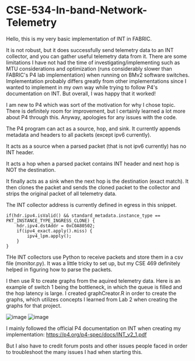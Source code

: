# CSE-534-In-band-Network-Telemetry
Hello, this is my very basic implementation of INT in FABRIC. 

It is not robust, but it does successfully send telemetry data to an INT collector, and you can gather useful telemetry data from it.
There are some limitations I have not had the time of investigating/implementing such as MTU considerations and optimization (runs considerably slower than
FABRIC's P4 lab implementation) when running on BMv2 software switches. Implementation probably differs greatly from other implementations since I wanted
to implement in my own way while trying to follow P4's documentation on INT. But overall, I was happy that it worked!

I am new to P4 which was sort of the motivation for why I chose topic. There is definitely room for improvement, but I certainly learned a lot
more about P4 through this. Anyway, apologies for any issues with the code.

The P4 program can act as a source, hop, and sink. It currently appends metadata and headers to all packets (except ipv6 currently).

It acts as a source when a parsed packet (that is not ipv6 currently) has no INT header.

It acts a hop when a parsed packet contains INT header and next hop is NOT the destination.

It finally acts as a sink when the next hop is the destination (exact match).
It then clones the packet and sends the cloned packet to the collector and strips the original packet of all telemetry data.

The INT collector address is currently defined in egress in this snippet.
```
if(hdr.ipv4.isValid() && standard_metadata.instance_type == PKT_INSTANCE_TYPE_INGRESS_CLONE) {
    hdr.ipv4.dstAddr = 0xC0A80502;
    if(ipv4_exact.apply().miss) {
        ipv4_lpm.apply();
    }
}
```
THe INT collectors use Python to receive packets and store them in a csv file (monitor.py). It was a little tricky to set up, but my CSE 469 definitely helped in figuring how to parse the packets. 

I then use R to create graphs from the aquired telemetry data. Here is an example of switch 1
being the bottleneck, in which the queue is filled and the hop latency is large. I created graphCreator.R in order to create the graphs, which utilizes concepts I learned from Lab 2 when
creating the graphs for that project. 

![image](https://github.com/user-attachments/assets/f2f2a6cf-7f5b-4726-b6ac-6c5eafd024a1)
![image](https://github.com/user-attachments/assets/45ae68e9-05b6-4f30-9be7-bff7c6f42f56)

I mainly followed the official P4 documentation on INT when creating my implementation:
https://p4.org/p4-spec/docs/INT_v2_1.pdf

But I also have to credit forum posts and other issues people faced in order to troubleshoot the many issues I had when starting this.
